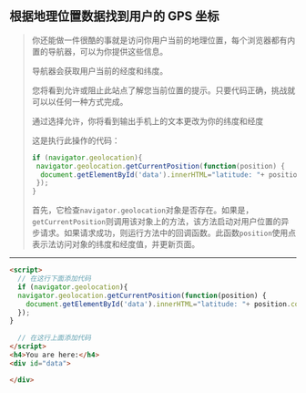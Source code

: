 ## 根据地理位置数据找到用户的 GPS 坐标

> 你还能做一件很酷的事就是访问你用户当前的地理位置，每个浏览器都有内置的导航器，可以为你提供这些信息。
>
> 导航器会获取用户当前的经度和纬度。
>
> 您将看到允许或阻止此站点了解您当前位置的提示。只要代码正确，挑战就可以以任何一种方式完成。
>
> 通过选择允许，你将看到输出手机上的文本更改为你的纬度和经度
>
> 这是执行此操作的代码：
>
> ```js
> if (navigator.geolocation){
>  navigator.geolocation.getCurrentPosition(function(position) {
>   document.getElementById('data').innerHTML="latitude: "+ position.coords.latitude + "<br>longitude: " + position.coords.longitude;
>  });
> }
> ```
>
> 首先，它检查`navigator.geolocation`对象是否存在。如果是，`getCurrentPosition`则调用该对象上的方法，该方法启动对用户位置的异步请求。如果请求成功，则运行方法中的回调函数。此函数`position`使用点表示法访问对象的纬度和经度值，并更新页面。

---

```html
<script>
  // 在这行下面添加代码
  if (navigator.geolocation){
  navigator.geolocation.getCurrentPosition(function(position) {
    document.getElementById('data').innerHTML="latitude: "+ position.coords.latitude + "<br>longitude: " + position.coords.longitude;
  });
}
  
  // 在这行上面添加代码
</script>
<h4>You are here:</h4>
<div id="data">

</div>
```

